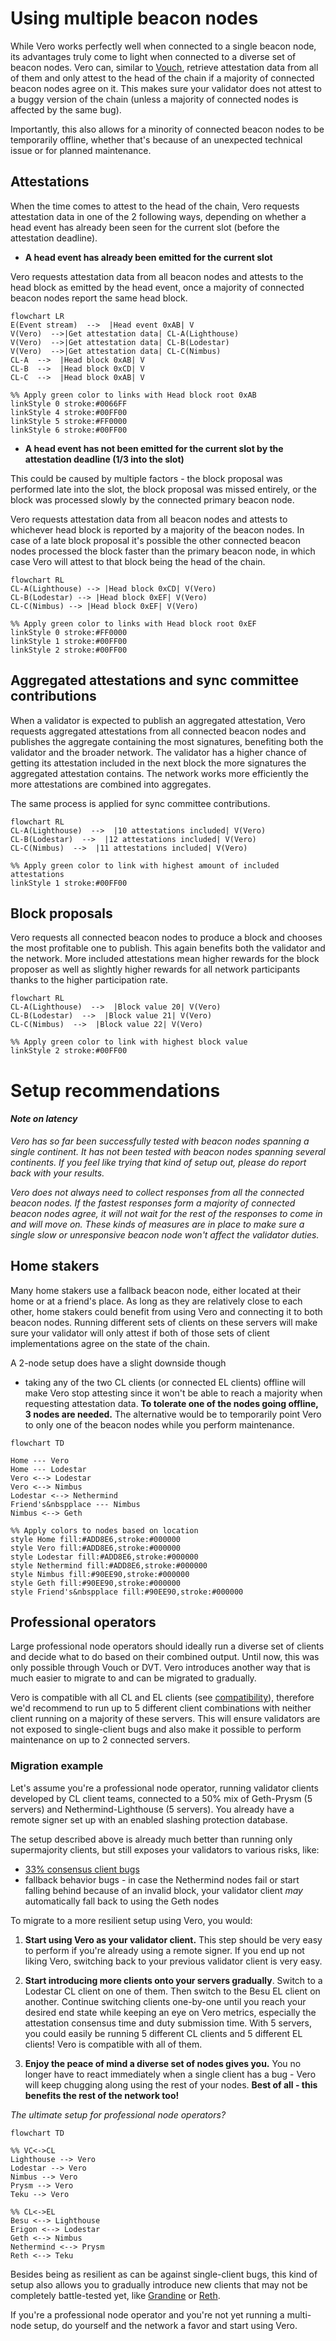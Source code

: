 # Using multiple beacon nodes

While Vero works perfectly well when connected to
a single beacon node, its advantages truly come to
light when connected to a diverse set of beacon nodes.
Vero can, similar to [Vouch](https://github.com/attestantio/vouch),
retrieve attestation data from all of them and only
attest to the head of the chain if a majority of
connected beacon nodes agree on it. This makes
sure your validator does not attest to a buggy
version of the chain (unless a majority of connected
nodes is affected by the same bug).

Importantly, this also allows for a minority of connected
beacon nodes to be temporarily offline, whether that's
because of an unexpected technical issue or for planned
maintenance.

## Attestations

When the time comes to attest to the head of the chain,
Vero requests attestation data in one of the 2 following
ways, depending on whether a head event has already been
seen for the current slot (before the attestation deadline).

- **A head event has already been emitted for the current slot**

Vero requests attestation data from all beacon nodes
and attests to the head block as emitted by the head
event, once a majority of connected beacon nodes
report the same head block.

```mermaid
flowchart LR
E(Event stream)  -->  |Head event 0xAB| V
V(Vero)  -->|Get attestation data| CL-A(Lighthouse)
V(Vero)  -->|Get attestation data| CL-B(Lodestar)
V(Vero)  -->|Get attestation data| CL-C(Nimbus)
CL-A  -->  |Head block 0xAB| V
CL-B  -->  |Head block 0xCD| V
CL-C  -->  |Head block 0xAB| V

%% Apply green color to links with Head block root 0xAB
linkStyle 0 stroke:#0066FF
linkStyle 4 stroke:#00FF00
linkStyle 5 stroke:#FF0000
linkStyle 6 stroke:#00FF00
```

- **A head event has not been emitted for the
current slot by the attestation deadline
(1/3 into the slot)**

This could be caused by multiple factors - the block
proposal was performed late into the slot, the block
proposal was missed entirely, or the block was processed
slowly by the connected primary beacon node.

Vero requests attestation data from all beacon nodes
and attests to whichever head block is reported by
a majority of the beacon nodes. In case of a late
block proposal it's possible the other connected
beacon nodes processed the block faster than the
primary beacon node, in which case Vero will attest
to that block being the head of the chain.

```mermaid
flowchart RL
CL-A(Lighthouse) --> |Head block 0xCD| V(Vero)
CL-B(Lodestar) --> |Head block 0xEF| V(Vero)
CL-C(Nimbus) --> |Head block 0xEF| V(Vero)

%% Apply green color to links with Head block root 0xEF
linkStyle 0 stroke:#FF0000
linkStyle 1 stroke:#00FF00
linkStyle 2 stroke:#00FF00
```

## Aggregated attestations and sync committee contributions

When a validator is expected to publish an aggregated
attestation, Vero requests aggregated attestations
from all connected beacon nodes and publishes the
aggregate containing the most signatures, benefiting
both the validator and the broader network.
The validator has a higher chance of getting its
attestation included in the next block the more
signatures the aggregated attestation contains.
The network works more efficiently the more attestations
are combined into aggregates.

The same process is applied for sync committee contributions.

```mermaid
flowchart RL
CL-A(Lighthouse)  -->  |10 attestations included| V(Vero)
CL-B(Lodestar)  -->  |12 attestations included| V(Vero)
CL-C(Nimbus)  -->  |11 attestations included| V(Vero)

%% Apply green color to link with highest amount of included attestations
linkStyle 1 stroke:#00FF00
```

## Block proposals

Vero requests all connected beacon nodes to produce
a block and chooses the most profitable one to publish.
This again benefits both the validator and the network.
More included attestations mean higher rewards for
the block proposer as well as slightly higher rewards
for all network participants thanks to the higher
participation rate.

```mermaid
flowchart RL
CL-A(Lighthouse)  -->  |Block value 20| V(Vero)
CL-B(Lodestar)  -->  |Block value 21| V(Vero)
CL-C(Nimbus)  -->  |Block value 22| V(Vero)

%% Apply green color to link with highest block value
linkStyle 2 stroke:#00FF00
```

# Setup recommendations

#### *Note on latency*

*Vero has so far been successfully tested with
beacon nodes spanning a single continent. It has
not been tested with beacon nodes spanning several
continents. If you feel like trying that kind of
setup out, please do report back with your results.*

*Vero does not always need to collect responses
from all the connected beacon nodes. If the
fastest responses form a majority of connected
beacon nodes agree, it will not wait for the rest
of the responses to come in and will move on.
These kinds of measures are in place to make sure
a single slow or unresponsive beacon node won't
affect the validator duties.*

## Home stakers

Many home stakers use a fallback beacon node, either
located at their home or at a friend's place. As long
as they are relatively close to each other, home
stakers could benefit from using Vero and connecting
it to both beacon nodes. Running different sets of
clients on these servers will make sure your validator
will only attest if both of those sets of client
implementations agree on the state of the chain.

A 2-node setup does have a slight downside though
- taking any of the two CL clients (or connected
EL clients) offline will make Vero stop attesting
since it won't be able to reach a majority when
requesting attestation data. **To tolerate one
of the nodes going offline, 3 nodes are needed.**
The alternative would be to temporarily point Vero
to only one of the beacon nodes while you perform maintenance.

```mermaid
flowchart TD

Home --- Vero
Home --- Lodestar
Vero <--> Lodestar
Vero <--> Nimbus
Lodestar <--> Nethermind
Friend's&nbspplace --- Nimbus
Nimbus <--> Geth

%% Apply colors to nodes based on location
style Home fill:#ADD8E6,stroke:#000000
style Vero fill:#ADD8E6,stroke:#000000
style Lodestar fill:#ADD8E6,stroke:#000000
style Nethermind fill:#ADD8E6,stroke:#000000
style Nimbus fill:#90EE90,stroke:#000000
style Geth fill:#90EE90,stroke:#000000
style Friend's&nbspplace fill:#90EE90,stroke:#000000
```

## Professional operators

Large professional node operators should ideally run
a diverse set of clients and decide what to do based
on their combined output. Until now, this was only
possible through Vouch or DVT. Vero introduces another
way that is much easier to migrate to and can be
migrated to gradually.

Vero is compatible with all CL and EL clients
(see [compatibility](./compatibility.md)),
therefore we'd recommend to run up to 5 different
client combinations with neither client running on
a majority of these servers. This will ensure validators
are not exposed to single-client bugs and also make it
possible to perform maintenance on up to 2 connected
servers.

### Migration example

Let's assume you're a professional node operator, running validator
clients developed by CL client teams, connected to a 50% mix of
Geth-Prysm (5 servers) and Nethermind-Lighthouse (5 servers).
You already have a remote signer set up with an enabled slashing
protection database.

The setup described above is already much better than running only
supermajority clients, but still exposes your validators to various
risks, like:

- [33% consensus client bugs](https://x.com/potuz_eth/status/1768418899111113125)
- fallback behavior bugs - in case the Nethermind nodes
  fail or start falling behind because of an invalid block,
  your validator client *may* automatically fall back to using
  the Geth nodes

To migrate to a more resilient setup using Vero, you would:

1. **Start using Vero as your validator client.** This step
should be very easy to perform if you're already using a remote signer.
If you end up not liking Vero, switching back to your previous
validator client is very easy.

2. **Start introducing more clients onto your servers gradually**.
Switch to a Lodestar CL client on one of them. Then switch to the
Besu EL client on another. Continue switching clients one-by-one until
you reach your desired end state while keeping an eye on Vero metrics,
especially the attestation consensus time and duty submission time.
With 5 servers, you could easily be running 5 different CL clients
and 5 different EL clients! Vero is compatible with all of them.

3. **Enjoy the peace of mind a diverse set of nodes gives you.** You
no longer have to react immediately when a single client has
a bug - Vero will keep chugging along using the rest of your nodes.
**Best of all - this benefits the rest of the network too!**

*The ultimate setup for professional node operators?*

```mermaid
flowchart TD

%% VC<->CL
Lighthouse --> Vero
Lodestar --> Vero
Nimbus --> Vero
Prysm --> Vero
Teku --> Vero

%% CL<->EL
Besu <--> Lighthouse
Erigon <--> Lodestar
Geth <--> Nimbus
Nethermind <--> Prysm
Reth <--> Teku
```

Besides being as resilient as can be against single-client bugs,
this kind of setup also allows you to gradually introduce new
clients that may not be completely battle-tested yet, like
[Grandine](https://github.com/grandinetech/grandine) or
[Reth](https://github.com/paradigmxyz/reth).

If you're a professional node operator and you're not yet
running a multi-node setup, do yourself and the network a favor
and start using Vero.
